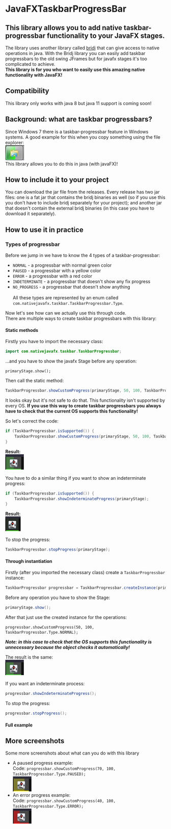 # JavaFXTaskbarProgressBar
## This library allows you to add native taskbar-progressbar functionality to your JavaFX stages.
The library uses another library called [bridj](https://github.com/nativelibs4java/BridJ) that 
can give access to native operations in java. With the Bridj library you can easily add taskbar progressbars 
to the old swing JFrames but for javafx stages it's too complicated to achieve.<br> 
<b>This library is for you who want to easily use this amazing native functionality with JavaFX!</b>

## Compatibility
This library only works with java 8 but java 11 support is coming soon!

## Background: what are taskbar progressbars?
Since Windows 7 there is a taskbar-progressbar feature in Windows systems.
A good example for this when you copy something using the file explorer:<br>
![Taskbar progressbar in windows 7](images/areo-progressbar.jpg) <br>
This library allows you to do this in java (with javaFX)!

## How to include it to your project
You can download the jar file from the releases.
Every release has two jar files: one is a fat jar that contains the bridj binaries 
as well (so if you use this you don't have to include bridj separately for your project);
and another jar that doesn't contain the external bridj binaries (in this case you have
to download it separately).

## How to use it in practice

### Types of progressbar
Before we jump in we have to know the 4 types of a taskbar-progressbar:<br>
* `NORMAL` - a progressbar with normal green color
* `PAUSED` - a progressbar with a yellow color
* `ERROR`  - a progressbar with a red color 
* `INDETERMINATE` - a progressbar that doesn't show any fix progress
* `NO_PROGRESS` - a progressbar that doesn't show anything 
<br><br>
All these types are represented by an enum called `com.nativejavafx.taskbar.TaskbarProgressbar.Type`.

Now let's see how can we actually use this through code.<br>
There are multiple ways to create taskbar progressbars with this library:

#### Static methods
Firstly you have to import the necessary class:
```java
import com.nativejavafx.taskbar.TaskbarProgressbar; 
```
...and you have to show the javafx Stage before any operation:
```
primaryStage.show();
``` 
Then call the static method:
```java
TaskbarProgressbar.showCustomProgress(primaryStage, 50, 100, TaskbarProgressbar.Type.NORMAL);
```

It looks okay but it's not safe to do that. This functionality isn't supported by every OS.
<b>If you use this way to create taskbar progressbars you always have to check that the current OS 
supports this functionality!</b> 

So let's correct the code:
```java
if (TaskbarProgressbar.isSupported()) {
    TaskbarProgressbar.showCustomProgress(primaryStage, 50, 100, TaskbarProgressbar.Type.NORMAL);
}
```

<b>Result:</b><br>
![Normal Taskbar progressbar](images/normal-progress.jpg)

You have to do a similar thing if you want to show an indeterminate progress:
```java
if (TaskbarProgressbar.isSupported()) {
    TaskbarProgressbar.showIndeterminateProgress(primaryStage);
}
```
<b>Result:</b><br>
![Indeterminate Taskbar progressbar](images/indeterminate.gif)

To stop the progress:
```java
TaskbarProgressbar.stopProgress(primaryStage);
```
#### Through instantiation
Firstly (after you imported the necessary class) create a `TaskbarProgressbar` instance:
```java
TaskbarProgressbar progressbar = TaskbarProgressbar.createInstance(primaryStage);
```
Before any operation you have to show the Stage:
```java
primaryStage.show();
```
After that just use the created instance for the operations:
```
progressbar.showCustomProgress(50, 100, TaskbarProgressbar.Type.NORMAL);
```
<b><i>Note: in this case to check that the OS supports this functionality is unnecessary
because the object checks it automatically!</i></b>

The result is the same:<br>
![Normal Taskbar progressbar](images/normal-progress.jpg)

If you want an indeterminate process:
```java
progressbar.showIndeterminateProgress();
```
To stop the progress:
```java
progressbar.stopProgress();
```
#### Full example


## More screenshots
Some more screenshots about what can you do with this library
* A paused progress example:<br>
Code: `progressbar.showCustomProgress(70, 100, TaskbarProgressbar.Type.PAUSED);`<br>
![Paused progress](images/paused-progress.jpg)
* An error progress example:<br>
Code: `progressbar.showCustomProgress(40, 100, TaskbarProgressbar.Type.ERROR);`<br>
![Paused progress](images/error-progress.jpg)
